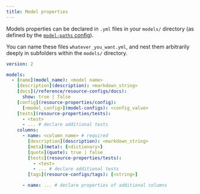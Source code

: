 ```yaml
---
title: Model properties
---
```


Models properties can be declared in `.yml` files in your `models/` directory (as defined by the [`model-paths` config](model-paths)).

You can name these files `whatever_you_want.yml`, and nest them arbitrarily deeply in subfolders within the `models/` directory.

<File name='models/<filename>.yml'>

```yml
version: 2

models:
  - [name](model_name): <model name>
    [description](description): <markdown_string>
    [docs](/reference/resource-configs/docs):
      show: true | false
    [config](resource-properties/config):
      [<model_config>](model-configs): <config_value>
    [tests](resource-properties/tests):
      - <test>
      - ... # declare additional tests
    columns:
      - name: <column_name> # required
        [description](description): <markdown_string>
        [meta](meta): {<dictionary>}
        [quote](quote): true | false
        [tests](resource-properties/tests):
          - <test>
          - ... # declare additional tests
        [tags](resource-configs/tags): [<string>]

      - name: ... # declare properties of additional columns

```

</File>

<!---
FAQs
- Do I need to declare every column for it to render in documentation?
--->
